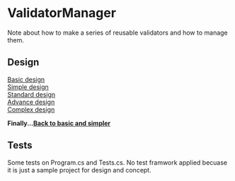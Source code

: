 # ValidatorManager
Note about how to make a series of reusable validators and how to manage them.

## Design
[Basic design](ValidatorManager/Basic)  
[Simple design](ValidatorManager/Simple)  
[Standard design](ValidatorManager/Standard)  
[Advance design](ValidatorManager/Advance)  
[Complex design](ValidatorManager/Complex)  

**Finally...[Back to basic and simpler](ValidatorManager/BackToBasic)**

## Tests
Some tests on Program.cs and Tests.cs. No test framwork applied becuase it is just a sample project for design and concept.
